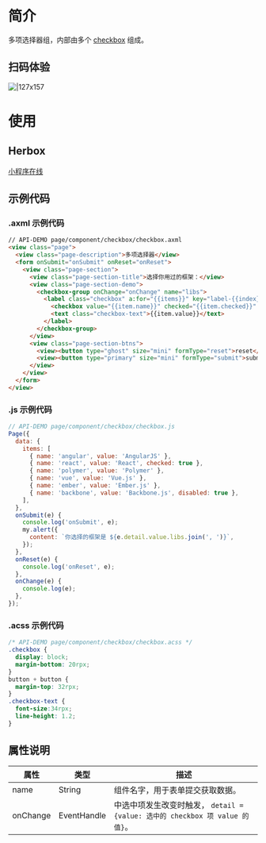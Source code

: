 
# 简介
多项选择器组，内部由多个 [checkbox](/mini/component/checkbox) 组成。

## 扫码体验
![|127x157](https://gw.alipayobjects.com/zos/skylark-tools/public/files/83de699255617343f90aff92ec0cba40.jpeg#align=left&display=inline&height=157&margin=%5Bobject%20Object%5D&originHeight=157&originWidth=127&status=done&style=none&width=127)

# 使用

## Herbox
[小程序在线](https://herbox-embed.alipay.com/s/doc-checkbox?theme=light&previewZoom=75&chInfo=openhome-doc) 

## 示例代码

### .axml 示例代码
```html
// API-DEMO page/component/checkbox/checkbox.axml 
<view class="page">
  <view class="page-description">多项选择器</view>
  <form onSubmit="onSubmit" onReset="onReset">
    <view class="page-section">
      <view class="page-section-title">选择你用过的框架：</view>
      <view class="page-section-demo">
        <checkbox-group onChange="onChange" name="libs">
          <label class="checkbox" a:for="{{items}}" key="label-{{index}}">
            <checkbox value="{{item.name}}" checked="{{item.checked}}" disabled="{{item.disabled}}" />
            <text class="checkbox-text">{{item.value}}</text>
          </label>
        </checkbox-group>
      </view>
      <view class="page-section-btns">
        <view><button type="ghost" size="mini" formType="reset">reset</button></view>
        <view><button type="primary" size="mini" formType="submit">submit</button></view>
      </view>
    </view>
  </form>
</view>
```

### .js 示例代码
```javascript
// API-DEMO page/component/checkbox/checkbox.js
Page({
  data: {
    items: [
      { name: 'angular', value: 'AngularJS' },
      { name: 'react', value: 'React', checked: true },
      { name: 'polymer', value: 'Polymer' },
      { name: 'vue', value: 'Vue.js' },
      { name: 'ember', value: 'Ember.js' },
      { name: 'backbone', value: 'Backbone.js', disabled: true },
    ],
  },
  onSubmit(e) {
    console.log('onSubmit', e);
    my.alert({
      content: `你选择的框架是 ${e.detail.value.libs.join(', ')}`,
    });
  },
  onReset(e) {
    console.log('onReset', e);
  },
  onChange(e) {
    console.log(e);
  },
});
```

### .acss 示例代码
```css
/* API-DEMO page/component/checkbox/checkbox.acss */
.checkbox {
  display: block;
  margin-bottom: 20rpx;
}
button + button {
  margin-top: 32rpx;
}
.checkbox-text {
  font-size:34rpx;
  line-height: 1.2;
}
```

## 属性说明
| **属性** | **类型** | **描述** |
| --- | --- | --- |
| name | String | 组件名字，用于表单提交获取数据。 |
| onChange | EventHandle | 中选中项发生改变时触发， `detail = {value: 选中的 checkbox 项 value 的值}`。  |

